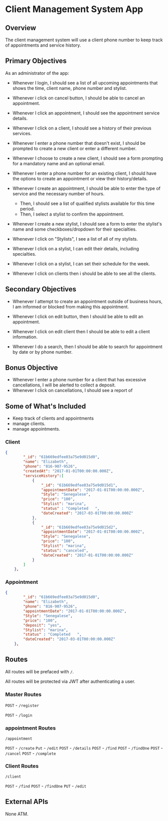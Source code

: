 # Client Management System App

## Overview

The client management system will use a client phone number to keep track of appointments and service history.

## Primary Objectives

As an administrator of the app:

- Whenever I login, I should see a list of all upcoming appointments that shows the time, client name, phone number and stylist.
- Whenever i click on cancel button, I should be able to cancel an appointment.

- Whenever I click an appointment, I should see the appointment service details.
- Whenever I click on a client, I should see a history of their previous services.

- Whenever I enter a phone number that doesn't exist, I should be prompted to create a new client or enter a different number.
- Whenever I choose to create a new client, I should see a form prompting for a mandatory name and an optional email.
- Whenever I enter a phone number for an existing client, I should have the options to create an appointment or view their history/details.

- Whenever I create an appointment, I should be able to enter the type of service and the necessary number of hours.

  - Then, I should see a list of qualified stylists available for this time period.
  - Then, I select a stylist to confirm the appointment.

- Whenever I create a new stylist, I should see a form to enter the stylist's name and some checkboxes/dropdown for their specialties.

- Whenever I click on "Stylists", I see a list of all of my stylists.
- Whenever I click on a stylist, I can edit their details, including specialties.
- Whenever I click on a stylist, I can set their schedule for the week.

- Whenever I click on clients then i should be able to see all the clients.

## Secondary Objectives

- Whenever I attempt to create an appointment outside of business hours, I am informed or blocked from making this appointment.

- Whenever I click on edit button, then I should be able to edit an appointment.
- Whenever I click on edit client then I should be able to edit a client information.

- Whenever I do a search, then I should be able to search for appointment by date or by phone number.

## Bonus Objective

- Whenever I enter a phone number for a client that has excessive cancellations, I will be alerted to collect a deposit.
- Whenever I click on cancellations, I should see a report of

## Some of What's Included

- Keep track of clients and appointments
- manage clients.
- manage appointments.

### Client

```json
{
		"_id": "61b669edfee03a75e9d015d0",
		"name": "Elizabeth",
		"phone": "816-907-9526",
		"createdAt": "2017-01-01T00:00:00.000Z",
		"serviceHistory":[
			{
				"_id": "61b669edfee03a75e9d015d1",
				"appointmentDate": "2017-01-01T00:00:00.000Z",
				"Style": "Senegalese",
				"price": "100",
				"Stylist": "marina",
				"status" : "Completed	",
				"dateCreated": "2017-03-01T00:00:00.000Z"
			},
			{
				"_id": "61b669edfee03a75e9d015d2",
				"appointmentDate": "2017-01-01T00:00:00.000Z",
				"Style": "Senegalese",
				"price": "100",
				"Stylist": "marina",
				"status": "canceled",
				"dateCreated": "2017-01-01T00:00:00.000Z"
			}
		]
	},
```

### Appointment

```json
{
		"_id": "61b669edfee03a75e9d015d0",
		"name": "Elizabeth",
		"phone": "816-907-9526",
		"appointmentDate": "2017-01-01T00:00:00.000Z",
		"Style": "Senegalese",
		"price": "100",
		"deposit": "yes",
		"Stylist": "marina",
		"status" : "Completed	",
		"dateCreated": "2017-03-01T00:00:00.000Z"
	},
```

## Routes

All routes will be prefaced with `/`.

All routes will be protected via JWT after authenticating a user.

### Master Routes

`POST` - `/register`

`POST` - `/login`

### appointment Routes

`/appointment`

`POST` - `/create`
`Put` - `/edit`
`POST` - `/details`
`POST` - `/find`
`POST` - `/findOne`
`POST` - `/cancel`
`POST` - `/complete`

### Client Routes

`/client`

`POST` - `/find`
`POST` - `/findOne`
`PUT` - `/edit`

## External APIs

None ATM.
